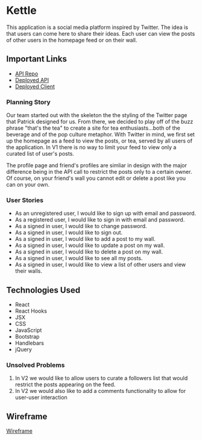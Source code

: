 # Kettle
This application is a social media platform inspired by Twitter. The idea is that users can come here to share their ideas. Each user can view the posts of other users in the homepage feed or on their wall.

## Important Links
- [API Repo](https://github.com/C2C-NeedABr/kettle-api)
- [Deployed API](#)
- [Deployed Client](#)

### Planning Story
Our team started out with the skeleton the the styling of the Twitter page that Patrick designed for us. From there, we decided to play off of the buzz phrase "that's the tea" to create a site for tea enthusiasts...both of the beverage and of the pop culture metaphor. With Twitter in mind, we first set up the homepage as a feed to view the posts, or tea, served by all users of the application. In V1 there is no way to limit your feed to view only a curated list of user's posts.

The profile page and friend's profiles are simliar in design with the major difference being in the API call to restrict the posts only to a certain owner. Of course, on your friend's wall you cannot edit or delete a post like you can on your own.

### User Stories
- As an unregistered user, I would like to sign up with email and password.
- As a registered user, I would like to sign in with email and password.
- As a signed in user, I would like to change password.
- As a signed in user, I would like to sign out.
- As a signed in user, I would like to add a post to my wall.
- As a signed in user, I would like to update a post on my wall.
- As a signed in user, I would like to delete a post on my wall.
- As a signed in user, I would like to see all my posts.
- As a signed in user, I would like to view a list of other users and view their walls.

## Technologies Used
- React
- React Hooks
- JSX
- CSS
- JavaScript
- Bootstrap
- Handlebars
- jQuery

### Unsolved Problems
1. In V2 we would like to allow users to curate a followers list that would restrict the posts appearing on the feed.
2. In V2 we would also like to add a comments functionality to allow for user-user interaction

## Wireframe
[Wireframe](https://imgur.com/BJKU7sP)
